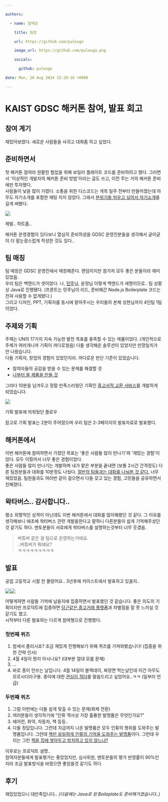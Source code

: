 ```yaml
---

authors:

  - name: 임채성

    title: 팀장

    url: https://github.com/puleugo

    image_url: https://github.com/puleugo.png

    socials:

      github: puleugo

date: Mon, 26 Aug 2024 15:29:16 +0900

---
```


# KAIST GDSC 해커톤 참여, 발표 회고

## 참여 계기

재밌어보였다. 새로운 사람들을 사귀고 대화좀 하고 싶었다.

## 준비하면서

첫 해커톤 참여라 원활한 협업을 위해 보일러 플레이트 코드를 준비하려고 했다. 그러면서 '이상적인 개발자의 해커톤 준비 방법'이라는 글도 쓰고, 이전 주는 거의 해커톤 준비에만 투자했다.  
사람들이 낯을 많이 가렸다. 소통을 위한 디스코드는 개최 일주 전부터 만들어졌는데 아무도 자기소개를 포함한 채팅 치지 않았다. 그래서 <u>분위기를 띄우고 싶어서 자기소개</u>를 길게 써봤다.

![](https://blog.kakaocdn.net/dn/1UYD0/btsJa28r2Ck/4E6kjNtP5UCilUtblksK0k/img.png)

제발.. 하트좀..

해커톤 운영경험이 있다보니 열심히 준비하셨을 GDSC 운영진분들을 생각해서 굳이굳이 더 말눈광스럽게 작성한 것도 있다..

## 팀 매칭

팀 매칭은 GDSC 운영진에서 매칭해준다. 랜덤이지만 참가자 모두 좋은 분들이라 재미있었음.  
우리 팀은 백엔드가 셋이었다. 나, [민주](https://velog.io/@kirby0418/posts)님, 윤정님 이렇게 백엔드가 세명이므로.. 팀 상황 상 Java로 진행됐다. (프론트는 민주님이 리드, 준비해간 Node.js Boilerplate 코드는 전혀 사용할 수 없게됐다.)  
그리고 디자인, PPT, 기획자를 동시에 맡아주시는 우리들의 본체 성현님까지 4인팀 1팀이었다.

## 주제와 기획

주제는 UN의 17가지 지속 가능한 발전 목표를 충족할 수 있는 제품이었다. (개인적으로 주제가 여러개니까 기획이 까다로웠음) 다들 생각해온 솔루션이 있었지만 만장일치가 안 나왔습니다.  
다들 기획자, 창업의 경험이 있었던지라. 까다로운 판단 기준이 있었습니다.

* 참여자들의 공감을 받을 수 있는 문제를 해결할 것
* <u>나부터 쓸 제품을 만들 것</u>

그러다 10분을 남겨두고 정말 만족스러웠던 기획인 <u>중고서적 교환 서비스</u>를 개발하게 되었습니다.

![](https://blog.kakaocdn.net/dn/cX3Qcd/btsJfpCtf51/859dBtRbFIhA2WuZvZDx21/img.png)

기획 발표에 띄워뒀던 플로우

참고로 기획 발표는 2분이 주어졌으며 우리 팀은 2-3페이지의 발표자료로 발표했다.

## 해커톤에서

이번 해커톤에 참여하면서 가졌던 목표는 '좋은 사람들 많이 만나기'와 '재밌는 경험'이었다. 모두 이뤘어서 너무 좋은 경험이었다.  
좋은 사람들 많이 만나기는 개발하며 내가 맡은 부분을 끝내면 (보통 2시간 간격정도) 다른 팀원분들과 대화를 10분정도 나눴다. <u>절반의 팀들과는 대화를 나눠본 것 같다.</u> 너무 재밌었음. 팀원들과도 여러번 같이 걸으면서 다들 갖고 있는 경험, 고민들을 공유하면서 친해졌다.

## 왁타버스.. 감사합니다..

평소 외향적인 성격이 아닌데도 이번 해커톤에서 대화를 많이해봤던 것 같다. 그 이유를 생각해보니 애초에 왁타버스 관련 개발을한다고 말하니 다른분들이 쉽게 기억해주셨던 것 같기도 하다. 멘토분들이 서로에게 왁타버스를 설명하는것부터 너무 웃겼음.

> 버튜버 같은 걸 팀으로 운영하는거에요.  
> ..버튜버가 뭐에요?  
> ㅋㅋㅋㅋㅋㅋㅋㅋㅋ

## 발표

공업 고등학교 시절 전 몰랐어요.. 3년후에 카이스트에서 발표하고 있을지..

![](https://blog.kakaocdn.net/dn/b0XVUF/btsJeodloNH/CIRe31JbRZ2sQ2vRKbXGk0/img.jpg)![](https://blog.kakaocdn.net/dn/cR0ymO/btsJg6autCZ/cZMgJE38DyFL158xerykDk/img.jpg)

어떻게하면 사람들 기억에 남을지에 집중하면서 발표했던 것 같습니다. 좋은 의도의 기획이지만 프로덕트에 집중하면 <u>당근같은 중고거래 플랫폼</u>과 차별점을 잘 못 느끼실 것 같기도 했고.  
시작부터 다른 발표와는 다르게 참여형으로 진행했다.

### 첫번째 퀴즈

1. 밤세서 졸리시죠? 조금 재밌게 진행해보기 위해 퀴즈를 가져와봤습니다! (집중을 위한 간략 인사)
2. 4월 4일이 뭔지 아시나요? (대부분 절대 모를 문제)
3. ...
4. 바로 종이 안쓰는 날입니다. 4월 14일이 블랙데이, 짜장면 먹는날인데 이건 아무도 모르시더라구용. 종이에 대한 <u>관심이 적다</u>를 말씀드리고 싶었어요..ㅋㅋ (일부러 언급)

### 두번째 퀴즈

1. 그럼 이번에는 다들 쉽게 맞출 수 있는 문제(화제 전환)
2. 여러분들이 생각하기에 "인류 역사상 가장 훌륭한 발명품은 무엇인가요?"
3. 에어컨, 화약, 자동차, 책 등등..
4. 다들 정답입니다. 그런데 지금까지 나온 발명품은 모두 인류의 행위를 도와주는 발명품입니다. 그런데 <u>책만 유일하게 인류의 기억을 도와주는 발명품</u>이다. 그런데 우리는 그런 <u>책을 집에 쌓아두고 방치하고 있지 않느냐?</u>

이후로는 프로덕트 설명..  
참여자분들에게 발표평가는 좋았었지만, 심사위원, 멘토분들의 평가 반영률이 90%인지라 조금 발표방식을 바꿨으면 좋았을것 같기도 하다.

## 후기

재밌있었으니 대만족입니다.. *(다음에는 Java로 된 Boileplate도 준비해가겠습니다..)*

